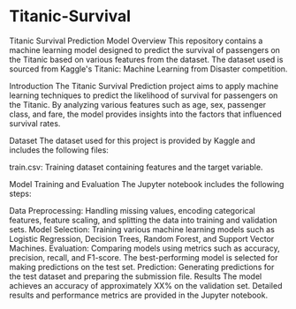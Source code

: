 # Titanic-Survival
Titanic Survival Prediction Model
Overview
This repository contains a machine learning model designed to predict the survival of passengers on the Titanic based on various features from the dataset. 
The dataset used is sourced from Kaggle's Titanic: Machine Learning from Disaster competition.

Introduction
The Titanic Survival Prediction project aims to apply machine learning techniques to predict the likelihood of survival for passengers on the Titanic. 
By analyzing various features such as age, sex, passenger class, and fare, the model provides insights into the factors that influenced survival rates.

Dataset
The dataset used for this project is provided by Kaggle and includes the following files:

train.csv: Training dataset containing features and the target variable.


Model Training and Evaluation
The Jupyter notebook includes the following steps:

Data Preprocessing: Handling missing values, encoding categorical features, feature scaling, and splitting the data into training and validation sets.
Model Selection: Training various machine learning models such as Logistic Regression, Decision Trees, Random Forest, and Support Vector Machines.
Evaluation: Comparing models using metrics such as accuracy, precision, recall, and F1-score. The best-performing model is selected for making predictions on the test set.
Prediction: Generating predictions for the test dataset and preparing the submission file.
Results
The model achieves an accuracy of approximately XX% on the validation set. Detailed results and performance metrics are provided in the Jupyter notebook.
